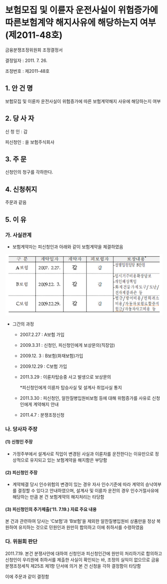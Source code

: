 # 보험모집 및 이륜자 운전사실이 위험증가에 따른보험계약 해지사유에 해당하는지 여부(제2011-48호)


금융분쟁조정위원회 조정결정서

결정일자 : 2011. 7. 26.

조정번호 : 제2011-48호


## 1. 안 건 명
보험모집 및 이륜차 운전사실이 위험증가에 따른 보험계약해지 사유에 해당하는지 여부

## 2. 당 사 자 

신 청 인  :  갑 

피신청인  :  을 보험주식회사 

## 3. 주    문

신청인의 청구를 각하한다.
 
## 4. 신청취지 

주문과 같음 

## 5. 이   유 

### 가. 사실관계

* 보험계약자는 피신청인과 아래와 같이 보험계약을 체결하였음

![alt image](https://raw.githubusercontent.com/aijinet/bodoc-claim-contents/master/contents/images/142_1.PNG)

<!--
구 분
계약일자
계약자
피보험자
보장내용*
A보험
2007. 2.27.
갑
갑
-질병입원일당 5만원

B보험
2009.12. 3.
갑
갑
-임시거주비용확장담보
-개인배상책임
-화재건물가재도구/도난/전자제품파손 등
C보험
2009.12.29.
갑
갑
-벌금/방어비용/면허취소비용/자동차보험료할증지원금/자동차사고비용 등
-->

* 그간의 과정

  * 2007.2.27 : A보험 가입

  * 2009.3.31 : 신청인, 피신청인에게 보상문의(직장암)

  * 2009.12. 3 : B보험(화재보험)가입

  * 2009.12.29 : C보험 가입

  * 2011.3.29 : 이륜차탑승중 사고 발생으로 보상문의
     
    *피신청인에게 이륜차 탑승사실 및 설계사 취업사실 통지

  * 2011.3.30 : 피신청인, 알찬질병입원비보험 등에 대해 위험증가를 사유로 신청인에게 계약해지 안내

  * 2011.4.7 : 분쟁조정신청 
  
### 나. 당사자 주장 

#### (1) 신청인 주장 

* 가정주부에서 설계사로 직업이 변경된 사실과 이륜차를 운전한다는 이유만으로 정상적으로 유지되고 있는 보험계약을 해지함은 부당함

#### (2) 피신청인 주장

* 계약체결 당시 인수위험의 변경이 있는 경우 자사 인수기준에 따라 계약의 승낙여부를 결정할 수 있다고 안내하였으며, 설계사 및 이륜차 운전의 경우 인수거절사유에 해당하는 만큼 본 건 보험계약의 해지처리는 타당함

#### (3) 피신청인의 추가제출(‘11. 7.19.) 자료 주요 내용

본 건과 관련하여 당사는 ‘C보험’과 ‘B보험’을 제외한 알찬질병입원비 상품만을 정상 복원하여 유지하는 것으로 민원인과 원만히 합의하고 이에 취하서를 수령하였음 

### 다. 위원회 판단

2011.7.19. 본건 분쟁사안에 대하여 신청인과 피신청인간에 원만히 처리하기로 합의하고 신청인이 우리원에 취하서를 제출한 사실이 확인되는 바, 조정의 실익이 없으므로 금융분쟁조정세칙 제25조 제1항 단서에 의거 본 건 신청을 각하 결정함이 타당함

이에 주문과 같이 결정함  